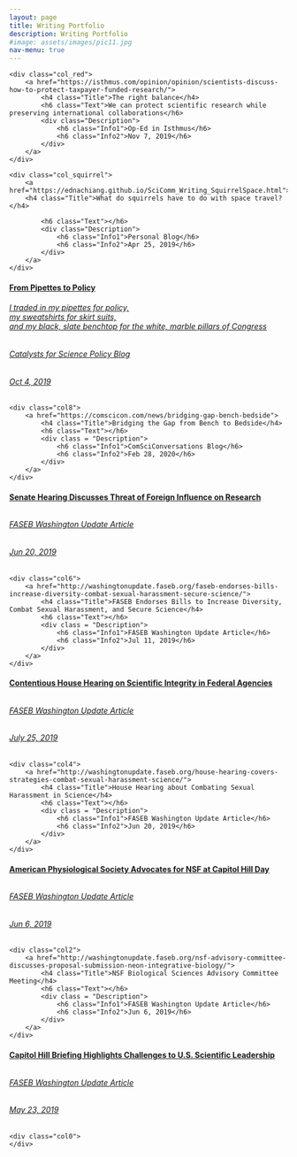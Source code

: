 ```yaml
---
layout: page
title: Writing Portfolio
description: Writing Portfolio
#image: assets/images/pic11.jpg
nav-menu: true
---
```




<!-------------------------------------- CONTENT -------------------------------------->

<div class="row_top">
	
	<div class="col_red">
		<a href="https://isthmus.com/opinion/opinion/scientists-discuss-how-to-protect-taxpayer-funded-research/">
			<h4 class="Title">The right balance</h4>
			<h6 class="Text">We can protect scientific research while preserving international collaborations</h6>
			<div class="Description">
				<h6 class="Info1">Op-Ed in Isthmus</h6>
				<h6 class="Info2">Nov 7, 2019</h6>
			</div>
		</a>
	</div>
	
	<div class="col_squirrel">
		<a href="https://ednachiang.github.io/SciComm_Writing_SquirrelSpace.html">
		<h4 class="Title">What do squirrels have to do with space travel?</h4>
			
			<h6 class="Text"></h6>
			<div class="Description">
				<h6 class="Info1">Personal Blog</h6>
				<h6 class="Info2">Apr 25, 2019</h6>
			</div>
		</a>
	</div>
</div>





<div class="row">
	<div class="col_hill">
		<a href="https://casp.wisc.edu/from-pipettes-to-policy/">
			<h4 class="Title">From Pipettes to Policy</h4>
			<h6 class="Text">I traded in my pipettes for policy,<br>my sweatshirts for skirt suits,<br>and my black, slate benchtop for the white, marble pillars of Congress</h6>
			<div class = "Description">
				<h6 class="Info1">Catalysts for Science Policy Blog</h6>
				<h6 class="Info2">Oct 4, 2019</h6>
			</div>
		</a>
	</div>
	
	<div class="col8">
		<a href="https://comscicon.com/news/bridging-gap-bench-bedside">
			<h4 class="Title">Bridging the Gap from Bench to Bedside</h4>
			<h6 class="Text"></h6>
			<div class = "Description">
				<h6 class="Info1">ComSciConversations Blog</h6>
				<h6 class="Info2">Feb 28, 2020</h6>
			</div>
		</a>
	</div>
</div>





<div class="row">
	<div class="col7">
		<a href="http://washingtonupdate.faseb.org/senate-hearing-discusses-threat-foreign-influence-nih-funded-research/">
			<h4 class="Title">Senate Hearing Discusses Threat of Foreign Influence on Research</h4>
			<h6 class="Text"></h6>
			<div class = "Description">
				<h6 class="Info1">FASEB Washington Update Article</h6>
				<h6 class="Info2">Jun 20, 2019</h6>
			</div>
		</a>
	</div>
	
	<div class="col6">
		<a href="http://washingtonupdate.faseb.org/faseb-endorses-bills-increase-diversity-combat-sexual-harassment-secure-science/">
			<h4 class="Title">FASEB Endorses Bills to Increase Diversity, Combat Sexual Harassment, and Secure Science</h4>
			<h6 class="Text"></h6>
			<div class = "Description">
				<h6 class="Info1">FASEB Washington Update Article</h6>
				<h6 class="Info2">Jul 11, 2019</h6>
			</div>
		</a>
	</div>
	
	

</div>



<div class="row">
	<div class="col5">
		<a href="http://washingtonupdate.faseb.org/house-science-committee-holds-contentious-hearing-scientific-integrity-federal-agencies/">
			<h4 class="Title">Contentious House Hearing on Scientific Integrity in Federal Agencies</h4>
			<h6 class="Text"></h6>
			<div class = "Description">
				<h6 class="Info1">FASEB Washington Update Article</h6>
				<h6 class="Info2"> July 25, 2019</h6>
			</div>
		</a>
	</div>
	
	<div class="col4">
		<a href="http://washingtonupdate.faseb.org/house-hearing-covers-strategies-combat-sexual-harassment-science/">
			<h4 class="Title">House Hearing about Combating Sexual Harassment in Science</h4>
			<h6 class="Text"></h6>
			<div class = "Description">
				<h6 class="Info1">FASEB Washington Update Article</h6>
				<h6 class="Info2">Jun 20, 2019</h6>
			</div>
		</a>
	</div>


</div>



<div class="row">
	<div class="col3">
		<a href="http://washingtonupdate.faseb.org/american-physiological-society-advocates-nsf-capitol-hill-day/">
			<h4 class="Title">American Physiological Society Advocates for NSF at Capitol Hill Day</h4>
			<h6 class="Text"></h6>
			<div class = "Description">
				<h6 class="Info1">FASEB Washington Update Article</h6>
				<h6 class="Info2">Jun 6, 2019</h6>
			</div>
		</a>
	</div>
	
	<div class="col2">
		<a href="http://washingtonupdate.faseb.org/nsf-advisory-committee-discusses-proposal-submission-neon-integrative-biology/">
			<h4 class="Title">NSF Biological Sciences Advisory Committee Meeting</h4>
			<h6 class="Text"></h6>
			<div class = "Description">
				<h6 class="Info1">FASEB Washington Update Article</h6>
				<h6 class="Info2">Jun 6, 2019</h6>
			</div>
		</a>
	</div>
</div>

<div class="row">
	<div class="col1">
		<a href="http://washingtonupdate.faseb.org/capitol-hill-briefing-highlights-increasing-challenges-u-s-scientific-leadership/">
			<h4 class="Title">Capitol Hill Briefing Highlights Challenges to U.S. Scientific Leadership</h4>
			<h6 class="Text"></h6>
			<div class = "Description">
				<h6 class="Info1">FASEB Washington Update Article</h6>
				<h6 class="Info2">May 23, 2019</h6>
			</div>
		</a>
	</div>
	
	<div class="col0">
	</div>
	
</div>
